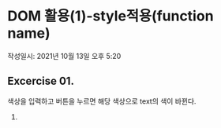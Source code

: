# DOM 활용(1)-style적용(function name)
작성일시: 2021년 10월 13일 오후 5:20

## Excercise 01.

색상을 입력하고 버튼을 누르면 해당 색상으로 text의 색이 바뀐다.

1. <script>에서 기능의 형태를 작성한다.
2. <body>에서 <button>에 eventhandler를 준다. `onclick="changeColor()"`
3. 기능에 참여하는 태그가 어떤 것인지 파악하고 id를 부여한다.  `<p>`  `<input>`
4. 정의한 function 내부 동작을 작성한다.
    - 사용자로부터 입력받은 값을 사용하기 위해 변수로 선언한다.
    - 색이 바뀌어야 하는 text에 입력받은 값을 style.color로 사용하도록 한다.

```jsx
function changeColor() {

  /* 재사용을 위한 변수 지정 */
  var color = document.getElementById("sc").value;
  // 우린 값을 주는게 아니라 받아야 하니까

  /*  style 바꾸는 방법  */
  var txt = document.getElementById("changeText");
  /* red로 바꾸기 */
	// txt.style.PROPERTY = "VALUE"
  // txt.style.color = "red";

	  // css의 속성 모두 사용 가능하나 script에서는 특수문자로 명령어사용 못한다.
	  //  => 특수문자 지우고 대문자로 쓴다. (ex. background-color를 backgroundColor)

  /* red 대신에 입력받은 값 사용하기 */
  txt.style.color = color;
};
```

```html
</head>

<body>
  <!-- DOM 방식의 특징 : 종류 상관없다. 다만 id를 가져야 한다. -->
  <!-- 현재 필요한 태그는 2가지 <p id="changeText">, <input id="sc"> -->

  <p id="changeText">버튼을 클릭하면 이 문장의 글자색이 변합니다.</p>
  <p><input type="text" name="sc" id="sc"> 색상 입력</p>
  <p><button type="button" onclick="changeColor()">글자 색상 바꾸기</button></p>

</body>

</html>
```

![Untitled](https://s3.us-west-2.amazonaws.com/secure.notion-static.com/2ec6c1ff-65bf-4f25-88cc-f9e361412ff5/Untitled.png?X-Amz-Algorithm=AWS4-HMAC-SHA256&X-Amz-Content-Sha256=UNSIGNED-PAYLOAD&X-Amz-Credential=AKIAT73L2G45EIPT3X45%2F20211220%2Fus-west-2%2Fs3%2Faws4_request&X-Amz-Date=20211220T075034Z&X-Amz-Expires=86400&X-Amz-Signature=a20baaa6ee9ec108927062acffdf86ce32da485dc6f2ae15efa71179e60f1495&X-Amz-SignedHeaders=host&response-content-disposition=filename%20%3D%22Untitled.png%22&x-id=GetObject)

---

## Excercise 02-1.(DOM)

버튼에 따라 각각 다른 색상으로 text를 변하게 한다.

1. <script>에서 기능의 형태를 작성한다.
2. <body>에서 <button>에 eventhandler를 준다. `onclick="redColor()"`
3. 기능에 참여하는 태그가 어떤 것인지 파악하고 id를 부여한다.  `<p>`
4. 정의한 function 내부 동작을 작성한다.
    - 색이 바뀌어야 하는 text를 메소드로 지정하여 변수로 선언한다.
    - `txt.style.color = "red";` 로 바뀌어야 하는 style를 지정한다.

```jsx
function redColor() {
  var txt = document.getElementById("changeText");
  txt.style.color = "red";    // style 뒤에는 속성 하나만 사용할 수 있음
}
function blueColor() {
  var txt = document.getElementById("changeText");
  txt.style.color = "blue";
}
function greenColor() {
  var txt = document.getElementById("changeText");
  txt.style.color = "green";
}
```

```html
</head>

<body>
  <p id="changeText">클릭한 버튼에 따라 다른 스타일이 적용됩니다.</p>
  <p><button type="button" onclick="redColor()">빨강</button></p>
  <p><button type="button" onclick="blueColor()">파랑</button></p>
  <p><button type="button" onclick="greenColor()">초록</button></p>

</body>

</html>
```

![Untitled](https://s3.us-west-2.amazonaws.com/secure.notion-static.com/8773a29b-b19c-4e99-8d12-0bc7244cb9ec/Untitled.png?X-Amz-Algorithm=AWS4-HMAC-SHA256&X-Amz-Content-Sha256=UNSIGNED-PAYLOAD&X-Amz-Credential=AKIAT73L2G45EIPT3X45%2F20211220%2Fus-west-2%2Fs3%2Faws4_request&X-Amz-Date=20211220T075048Z&X-Amz-Expires=86400&X-Amz-Signature=392788aa0dfa48824e6a3b53758edb9e49e71685b7e2cf5a1981fcacf1d9f07f&X-Amz-SignedHeaders=host&response-content-disposition=filename%20%3D%22Untitled.png%22&x-id=GetObject)

![Untitled](https://s3.us-west-2.amazonaws.com/secure.notion-static.com/3c60b705-88cc-47c9-a128-29d2d9924af2/Untitled.png?X-Amz-Algorithm=AWS4-HMAC-SHA256&X-Amz-Content-Sha256=UNSIGNED-PAYLOAD&X-Amz-Credential=AKIAT73L2G45EIPT3X45%2F20211220%2Fus-west-2%2Fs3%2Faws4_request&X-Amz-Date=20211220T075057Z&X-Amz-Expires=86400&X-Amz-Signature=275d97e980a3c07aa20fc30fb707d5bed650b671dcfbdcc973a09d4d279599cd&X-Amz-SignedHeaders=host&response-content-disposition=filename%20%3D%22Untitled.png%22&x-id=GetObject)

![Untitled](https://s3.us-west-2.amazonaws.com/secure.notion-static.com/63f06890-dc8c-49c6-989d-e0a954f74f47/Untitled.png?X-Amz-Algorithm=AWS4-HMAC-SHA256&X-Amz-Content-Sha256=UNSIGNED-PAYLOAD&X-Amz-Credential=AKIAT73L2G45EIPT3X45%2F20211220%2Fus-west-2%2Fs3%2Faws4_request&X-Amz-Date=20211220T075105Z&X-Amz-Expires=86400&X-Amz-Signature=d26d9d268976c46c1a89961628f88e9fa56cec1a8f94e6366aecc40da2e7d0c4&X-Amz-SignedHeaders=host&response-content-disposition=filename%20%3D%22Untitled.png%22&x-id=GetObject)

---

## Excercise 02-2.(매개변수)

버튼에 따라 각각 다른 색상으로 text를 변하게 한다.

1. <script>에서 기능의 형태를 작성한다.
    - 하나의 함수를 작성하고 매개변수 `g_color`를 사용하여 각각 다른 색을 출력하게 한다.
2. <body>에서 <button>에 eventhandler를 준다. `onclick="redColor()"`
3. eventhandler의 함수에서 `(' ')`안에 사용할 변수를 작성한다.
4. 기능에 참여하는 태그가 어떤 것인지 파악하고 id를 부여한다.  `<p>`
5. 정의한 function 내부 동작을 작성한다.
    - 색이 바뀌어야 하는 text를 메소드로 지정하여 변수로 선언한다.
    - `txt.style.color = g_color;` 로 바뀌어야 하는 style를 지정한다.

        ![Untitled](https://s3.us-west-2.amazonaws.com/secure.notion-static.com/4b9474ed-7baf-40a8-af22-4aa691863dfe/Untitled.png?X-Amz-Algorithm=AWS4-HMAC-SHA256&X-Amz-Content-Sha256=UNSIGNED-PAYLOAD&X-Amz-Credential=AKIAT73L2G45EIPT3X45%2F20211220%2Fus-west-2%2Fs3%2Faws4_request&X-Amz-Date=20211220T075115Z&X-Amz-Expires=86400&X-Amz-Signature=eaa7cb2ca6070d144157b17060c4da3b7965b83128c3946c8564c37eb39b9590&X-Amz-SignedHeaders=host&response-content-disposition=filename%20%3D%22Untitled.png%22&x-id=GetObject)


```jsx
function redColor(g_color) {
  var txt = document.getElementById("changeText");
  txt.style.color = g_color;
};
```

```html
</head>

<body>
  <p id="changeText">클릭한 버튼에 따라 다른 스타일이 적용됩니다.</p>
  <p><button type="button" onclick="redColor('red')">빨강</button></p>
  <p><button type="button" onclick="redColor('blue')">파랑</button></p>
  <p><button type="button" onclick="redColor('green')">초록</button></p>

</body>

</html>
```

---